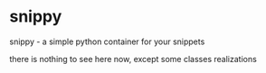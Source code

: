 # snippy
snippy - a simple python container for your snippets

there is nothing to see here now, except some classes realizations
